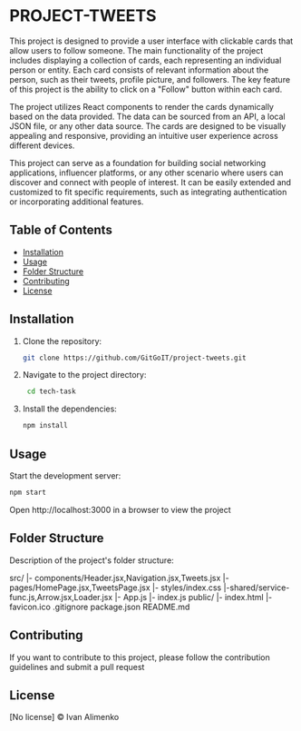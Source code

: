 # PROJECT-TWEETS

This project is designed to provide a user interface with clickable cards that allow users to follow someone. The main functionality of the project includes displaying a collection of cards, each representing an individual person or entity. Each card consists of relevant information about the person, such as their tweets, profile picture, and followers. The key feature of this project is the ability to click on a "Follow" button within each card.

The project utilizes React components to render the cards dynamically based on the data provided. The data can be sourced from an API, a local JSON file, or any other data source. The cards are designed to be visually appealing and responsive, providing an intuitive user experience across different devices.

This project can serve as a foundation for building social networking applications, influencer platforms, or any other scenario where users can discover and connect with people of interest. It can be easily extended and customized to fit specific requirements, such as integrating authentication or incorporating additional features.

## Table of Contents

- [Installation](#installation)
- [Usage](#usage)
- [Folder Structure](#folder-structure)
- [Contributing](#contributing)
- [License](#license)

## Installation

1. Clone the repository:

   ```bash
   git clone https://github.com/GitGoIT/project-tweets.git

   ```

2. Navigate to the project directory:

   ```bash
    cd tech-task

   ```

3. Install the dependencies:

   ```bash
   npm install
   ```

## Usage

Start the development server:

```bash
npm start
```

Open http://localhost:3000 in a browser to view the project


## Folder Structure

Description of the project's folder structure:

src/
|- components/Header.jsx,Navigation.jsx,Tweets.jsx
|- pages/HomePage.jsx,TweetsPage.jsx
|- styles/index.css
|-shared/service-func.js,Arrow.jsx,Loader.jsx
|- App.js
|- index.js
public/
|- index.html
|- favicon.ico
.gitignore
package.json
README.md


## Contributing

If you want to contribute to this project, please follow the contribution guidelines and submit a pull request


## License

[No license] © Ivan Alimenko

